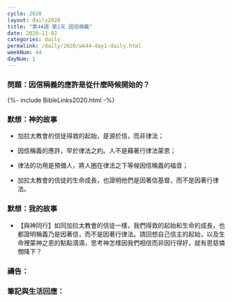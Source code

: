 ```yaml
---
cycle: 2020
layout: daily2020
title: "第44週 第1天 因信稱義"
date: 2020-11-02
categories: daily
permalink: /daily/2020/wk44-day1-daily.html
weekNum: 44
dayNum: 1
---
```


### 問題：因信稱義的應許是從什麼時候開始的？

{%- include BibleLinks2020.html -%}

### 默想：神的故事 
+ 加拉太教會的信徒得救的起始，是源於信，而非律法；

+ 因信稱義的應許，早於律法之約。人不是藉著行律法蒙恩；

+ 律法的功用是預備人，將人圈在律法之下等候因信稱義的福音；

+ 加拉太教會的信徒的生命成長，也證明他們是因著信基督，而不是因著行律法。

### 默想：我的故事
+ 【與神同行】如同加拉太教會的信徒一樣，我們得救的起始和生命的成長，也都證明稱義乃是因著信，而不是因著行律法。請回想自己信主的起始，以及生命裡蒙神之恩的點點滴滴，思考神怎樣因我們相信而非因行得好，就有恩慈憐憫降下？

### 禱告：

### 筆記與生活回應：

